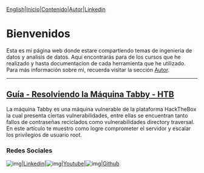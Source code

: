 [English](https://clvasquezc.github.io/en/index.html)|[Inicio](https://clvasquezc.github.io/index.html)|[Contenido](https://clvasquezc.github.io/es/nav/page1.html)|[Autor](https://clvasquezc.github.io/es/nav/about.html)|[Linkedin](https://www.linkedin.com/in/clvasquezc/)

# Bienvenidos
Esta es mi página web donde estare compartiendo temas de ingenieria de datos y analisis de datos. Aquí encontrarás para de los cursos que he realizado y hasta documentacion de cada herramienta que he utilizado. Para más información sobre mi, recuerda visitar la sección [Autor](https://clvasquezc.github.io/es/nav/about.html).

---------------------------------------------

## [Guía - Resolviendo la Máquina Tabby - HTB](https://emersontech.github.io/es/posts/maquina-tabby-htb.html)
La máquina Tabby es una máquina vulnerable de la plataforma HackTheBox la cual presenta ciertas vulnerabilidades, entre ellas se encuentran tanto fallos de contraseñas reciclados como vulnerabilidades directory traversal. En este artículo te muestro como logre comprometer el servidor y escalar los privilegios de usuario root.

### Redes Sociales

![img](/img/linkedin.png)|[Linkedin](https://www.linkedin.com/in/clvasquezc/)|![img](/img/youtube.png)|[Youtube](https://www.youtube.com/channel/UCKXMoG8CoHrbEC8UvpZVSCw)|![img](/img/github.png)|[Github](https://github.com/clvasquezc)
